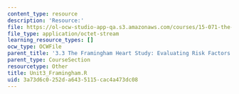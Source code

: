 ```yaml
---
content_type: resource
description: 'Resource:'
file: https://ol-ocw-studio-app-qa.s3.amazonaws.com/courses/15-071-the-analytics-edge-spring-2017/3a73d6c0252da6435115cac4a473dc08_Unit3_Framingham.R
file_type: application/octet-stream
learning_resource_types: []
ocw_type: OCWFile
parent_title: '3.3 The Framingham Heart Study: Evaluating Risk Factors to Save Lives '
parent_type: CourseSection
resourcetype: Other
title: Unit3_Framingham.R
uid: 3a73d6c0-252d-a643-5115-cac4a473dc08
---
```

